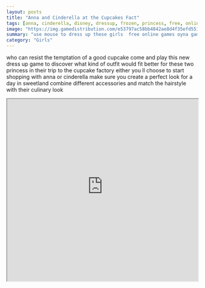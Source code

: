 ```yaml
---
layout: posts
title: "Anna and Cinderella at the Cupcakes Fact"
tags: [anna, cinderella, disney, dressup, frozen, princess, free, online, games, oyna, game, free, games, play, play, games]
image: "https://img.gamedistribution.com/e53797ac58bb4842ae8d4f35efd55118.jpg"
summary: "use mouse to dress up these girls  free online games oyna game free games play play games"
category: "Girls"
---
```


who can resist the temptation of a good cupcake come and play this new dress up game to discover what kind of outfit would fit better for these two princess in their trip to the cupcake factory either you ll choose to start shopping with anna or cinderella make sure you create a perfect look for a day in sweetland combine different accessories and match the hairstyle with their culinary look

<iframe width="100%" height="480px;" src="https://flash.gamedistribution.com?game=e53797ac58bb4842ae8d4f35efd55118"></iframe>